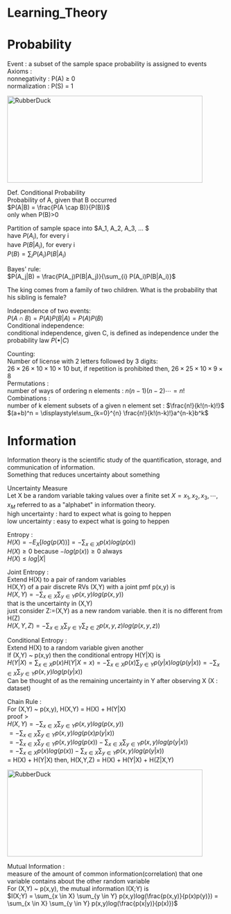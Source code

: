 Learning_Theory
======================
# Probability
Event : a subset of the sample space
probability is assigned to events   
Axioms :   
nonnegativity : P(A) $\geq$ 0   
normalization : P(S) = 1   
   
<img src="https://user-images.githubusercontent.com/100255173/226573523-4b1504ab-dc8d-4acb-ba9a-2b919706003b.png" width="450px" height="200px" title="px(픽셀) 크기 설정" alt="RubberDuck"></img><br/>
   
Def. Conditional Probability   
Probability of A, given that B occurred   
$P(A|B) = \frac{P(A \cap B)}{P(B)}$   
only when P(B)>0   
   
Partition of sample space into $A_1, A_2, A_3, ... $   
have $P(A_i)$, for every i   
have $P(B|A_i)$, for every i   
$P(B) = \sum_{i} P(A_i)P(B|A_i)$
   
Bayes' rule:   
$P(A_j|B) = \frac{P(A_j)P(B|A_j)}{\sum_{i} P(A_i)P(B|A_i)}$
   
The king comes from a family of two children. What is the probability that his sibling is female?
   
Independence of two events:   
$P(A \cap B) = P(A)P(B|A) = P(A)P(B)$   
Conditional independence:   
conditional independence, given C, is defined as independence under the probability law $P(\bullet|C)$
   
Counting:   
Number of license with 2 letters followed by 3 digits:   
$26 \times 26 \times 10 \times 10 \times 10$
but, if repetition is prohibited then, $26 \times 25 \times 10 \times 9 \times 8$   
Permutations :   
number of ways of ordering n elements : $n(n-1)(n-2)\cdots = n!$   
Combinations :   
number of k element subsets of a given n element set : $\frac{n!}{k!(n-k)!}$   
$(a+b)^n = \displaystyle\sum_{k=0}^{n} \frac{n!}{k!(n-k)!}a^{n-k}b^k$
   
# Information
Information theory is the scientific study of the quantification, storage, and communication of information.   
Something that reduces uncertainty about something
   
Uncertainty Measure   
Let X be a random variable taking values over a finite set $X = {x_1, x_2, x_3, \cdots, x_M}$ referred to as a "alphabet" in information theory.   
high uncertainty : hard to expect what is going to heppen   
low uncertainty : easy to expect what is going to heppen   
   
Entropy :   
$H(X) = -E_X[log (p(X))] = -\sum_{x \in X} p(x)log (p(x))$   
$H(X) \geq 0$ because $-log(p(x)) \geq 0$ always   
$H(X)  \leq log|X|$
   
Joint Entropy :   
Extend H(X) to a pair of random variables   
H(X,Y) of a pair discrete RVs (X,Y) with a joint pmf p(x,y) is   
$H(X,Y) = -\sum_{x \in X} \sum_{y \in Y} p(x,y)log(p(x,y))$   
that is the uncertainty in (X,Y)   
just consider Z:=(X,Y) as a new random variable. then it is no different from H(Z)   
$H(X,Y,Z) = -\sum_{x \in X} \sum_{y \in Y} \sum_{z \in Z} p(x,y,z)log(p(x,y,z))$
   
Conditional Entropy :   
Extend H(X) to a random variable given another   
If (X,Y) ~ p(x,y) then the conditional entropy H(Y|X) is   
$H(Y|X) = \sum_{x \in X} p(x)H(Y|X=x) = -\sum_{x \in X} p(x) \sum_{y \in Y} p(y|x)log(p(y|x)) = -\sum_{x \in X} \sum_{y \in Y} p(x,y)log(p(y|x))$   
Can be thought of as the remaining uncertainty in Y after observing X (X : dataset)
   
Chain Rule :   
For (X,Y) ~ p(x,y), H(X,Y) = H(X) + H(Y|X)   
proof >   
$H(X,Y) = -\sum_{x \in X} \sum_{y \in Y} p(x,y)log(p(x,y))$   
$= -\sum_{x \in X} \sum_{y \in Y} p(x,y)log(p(x)p(y|x))$   
$= -\sum_{x \in X} \sum_{y \in Y} p(x,y)log(p(x)) - \sum_{x \in X} \sum_{y \in Y} p(x,y)log(p(y|x))$   
$= -\sum_{x \in X} p(x)log(p(x)) -\sum_{x \in X} \sum_{y \in Y} p(x,y)log(p(y|x))$   
= H(X) + H(Y|X)
then, H(X,Y,Z) = H(X) + H(Y|X) + H(Z|X,Y)
   
<img src="https://user-images.githubusercontent.com/100255173/226596981-4a3df660-8fd2-4589-8065-c92249e9ae47.png" width="450px" height="200px" title="px(픽셀) 크기 설정" alt="RubberDuck"></img><br/>
   
Mutual Information :   
measure of the amount of common information(correlation) that one variable contains about the other random variable   
For (X,Y) ~ p(x,y), the mutual information I(X;Y) is   
$I(X;Y) = \sum_{x \in X} \sum_{y \in Y} p(x,y)log(\frac{p(x,y)}{p(x)p(y)}) = \sum_{x \in X} \sum_{y \in Y} p(x,y)log(\frac{p(x|y)}{p(x)})$







